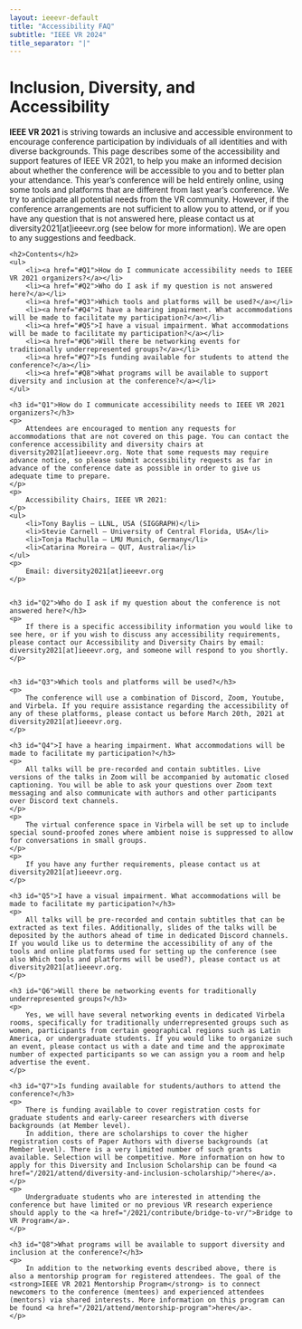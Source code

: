 ```yaml
---
layout: ieeevr-default
title: "Accessibility FAQ"
subtitle: "IEEE VR 2024"
title_separator: "|"
---
```


<div>
    <h1 id="bridge-to-vr">Inclusion, Diversity, and Accessibility</h1>
    <p>
        <strong>IEEE VR 2021</strong> is striving towards an inclusive and accessible environment to encourage conference participation by individuals of all identities and with diverse backgrounds. This page describes some of the accessibility and support features of IEEE VR 2021, to help you make an informed decision about whether the conference will be accessible to you and to better plan your attendance. This year’s conference will be held entirely online, using some tools and platforms that are different from last year’s conference. We try to anticipate all potential needs from the VR community. However, if the conference arrangements are not sufficient to allow you to attend, or if you have any question that is not answered here, please contact us at diversity2021[at]ieeevr.org (see below for more information). We are open to any suggestions and feedback.
    </p>

    <h2>Contents</h2>
    <ul>
        <li><a href="#Q1">How do I communicate accessibility needs to IEEE VR 2021 organizers?</a></li>
        <li><a href="#Q2">Who do I ask if my question is not answered here?</a></li>
        <li><a href="#Q3">Which tools and platforms will be used?</a></li>
        <li><a href="#Q4">I have a hearing impairment. What accommodations will be made to facilitate my participation?</a></li>
        <li><a href="#Q5">I have a visual impairment. What accommodations will be made to facilitate my participation?</a></li>
        <li><a href="#Q6">Will there be networking events for traditionally underrepresented groups?</a></li>
        <li><a href="#Q7">Is funding available for students to attend the conference?</a></li>
        <li><a href="#Q8">What programs will be available to support diversity and inclusion at the conference?</a></li>
    </ul>
    
    <h3 id="Q1">How do I communicate accessibility needs to IEEE VR 2021 organizers?</h3>
    <p>
        Attendees are encouraged to mention any requests for accommodations that are not covered on this page. You can contact the conference accessibility and diversity chairs at diversity2021[at]ieeevr.org. Note that some requests may require advance notice, so please submit accessibility requests as far in advance of the conference date as possible in order to give us adequate time to prepare.
    </p>
    <p>
        Accessibility Chairs, IEEE VR 2021:
    </p>
    <ul>
        <li>Tony Baylis ‒ LLNL, USA (SIGGRAPH)</li>
        <li>Stevie Carnell ‒ University of Central Florida, USA</li>
        <li>Tonja Machulla ‒ LMU Munich, Germany</li>
        <li>Catarina Moreira ‒ QUT, Australia</li>
    </ul>
    <p>
        Email: diversity2021[at]ieeevr.org
    </p>
    
    
    <h3 id="Q2">Who do I ask if my question about the conference is not answered here?</h3>
    <p>
        If there is a specific accessibility information you would like to see here, or if you wish to discuss any accessibility requirements, please contact our Accessibility and Diversity Chairs by email: diversity2021[at]ieeevr.org, and someone will respond to you shortly.
    </p>

    
    <h3 id="Q3">Which tools and platforms will be used?</h3>
    <p>
        The conference will use a combination of Discord, Zoom, Youtube, and Virbela. If you require assistance regarding the accessibility of any of these platforms, please contact us before March 20th, 2021 at diversity2021[at]ieeevr.org.
    </p>

    <h3 id="Q4">I have a hearing impairment. What accommodations will be made to facilitate my participation?</h3>
    <p>
        All talks will be pre-recorded and contain subtitles. Live versions of the talks in Zoom will be accompanied by automatic closed captioning. You will be able to ask your questions over Zoom text messaging and also communicate with authors and other participants over Discord text channels.
    </p>
    <p>
        The virtual conference space in Virbela will be set up to include special sound-proofed zones where ambient noise is suppressed to allow for conversations in small groups.
    </p>
    <p>
        If you have any further requirements, please contact us at diversity2021[at]ieeevr.org.
    </p>
    
    <h3 id="Q5">I have a visual impairment. What accommodations will be made to facilitate my participation?</h3>
    <p>
        All talks will be pre-recorded and contain subtitles that can be extracted as text files. Additionally, slides of the talks will be deposited by the authors ahead of time in dedicated Discord channels. If you would like us to determine the accessibility of any of the tools and online platforms used for setting up the conference (see also Which tools and platforms will be used?), please contact us at diversity2021[at]ieeevr.org.
    </p>

    <h3 id="Q6">Will there be networking events for traditionally underrepresented groups?</h3>
    <p>
        Yes, we will have several networking events in dedicated Virbela rooms, specifically for traditionally underrepresented groups such as women, participants from certain geographical regions such as Latin America, or undergraduate students. If you would like to organize such an event, please contact us with a date and time and the approximate number of expected participants so we can assign you a room and help advertise the event.
    </p>
    
    <h3 id="Q7">Is funding available for students/authors to attend the conference?</h3>
    <p>
        There is funding available to cover registration costs for graduate students and early-career researchers with diverse backgrounds (at Member level).     
        In addition, there are scholarships to cover the higher registration costs of Paper Authors with diverse backgrounds (at Member level). There is a very limited number of such grants available. Selection will be competitive. More information on how to apply for this Diversity and Inclusion Scholarship can be found <a href="/2021/attend/diversity-and-inclusion-scholarship/">here</a>.
    </p>
    <p>
        Undergraduate students who are interested in attending the conference but have limited or no previous VR research experience should apply to the <a href="/2021/contribute/bridge-to-vr/">Bridge to VR Program</a>.
    </p>

    <h3 id="Q8">What programs will be available to support diversity and inclusion at the conference?</h3>
    <p>
        In addition to the networking events described above, there is also a mentorship program for registered attendees. The goal of the <strong>IEEE VR 2021 Mentorship Program</strong> is to connect newcomers to the conference (mentees) and experienced attendees (mentors) via shared interests. More information on this program can be found <a href="/2021/attend/mentorship-program">here</a>.
    </p>
    

    
    
    
    
    
    
    
    
    
    
    
    
    

</div>

